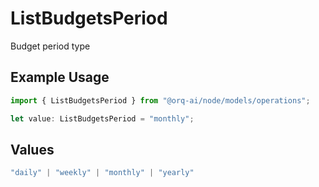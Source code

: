 # ListBudgetsPeriod

Budget period type

## Example Usage

```typescript
import { ListBudgetsPeriod } from "@orq-ai/node/models/operations";

let value: ListBudgetsPeriod = "monthly";
```

## Values

```typescript
"daily" | "weekly" | "monthly" | "yearly"
```
